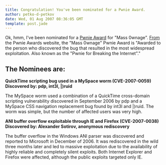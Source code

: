 ```yaml
---
title: Congratulation! You've been nominated for a Pwnie Award.
author: petko-d-petkov
date: Wed, 01 Aug 2007 08:36:05 GMT
template: post.jade
---
```


Ok, hmm, I've been nominated for a [Pwnie Award](http://pwnie-awards.org) for "Mass 0wnage". [From](http://pwnie-awards.org/awards.html#mass0wnage) the Pwnie Awards website, the "Mass 0wnage" Pwnie Award is "Awarded to the person who discovered the bug that resulted in the most widespread exploitation. Also known as the "Pwnie for Breaking the Internet"."

## The Nominees are:

**QuickTime scripting bug used in a MySpace worm (CVE-2007-0059) Discovered by: pdp, int3l, |)ruid**

The MySpace worm used a combination of a QuickTime cross-domain scripting vulnerability discovered in September 2006 by pdp and a MySpace CSS navigation replacement bug found by int3l and |)ruid. The worm was simple, but the number of affected users was very high.

**ANI buffer overflow exploitable through IE and Firefox (CVE-2007-0038) Discovered by: Alexander Sotirov, anonymous rediscovery**

The buffer overflow in the Windows ANI parser was discovered and reported to Microsoft in December of 2006. It was rediscovered in the wild three months later and led to massive exploitation due to the availability of highly reliable and completely silent exploits. Both Internet Explorer and Firefox were affected, although the public exploits targeted only IE.
